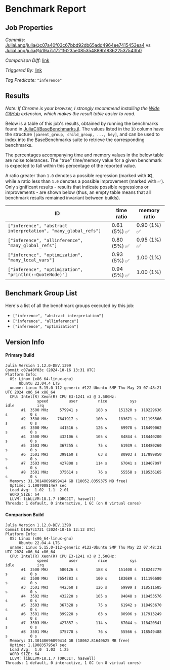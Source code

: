 # Benchmark Report

## Job Properties

*Commits:* [JuliaLang/julia@c07a40f03c67bbd92db65add4964ee7415453ea4](https://github.com/JuliaLang/julia/commit/c07a40f03c67bbd92db65add4964ee7415453ea4) vs [JuliaLang/julia@b19a7c1721f623ae085354889b183622537543b0](https://github.com/JuliaLang/julia/commit/b19a7c1721f623ae085354889b183622537543b0)

*Comparison Diff:* [link](https://github.com/JuliaLang/julia/compare/b19a7c1721f623ae085354889b183622537543b0..c07a40f03c67bbd92db65add4964ee7415453ea4)

*Triggered By:* [link](https://github.com/JuliaLang/julia/commit/c07a40f03c67bbd92db65add4964ee7415453ea4#commitcomment-148375494)

*Tag Predicate:* `"inference"`

## Results

*Note: If Chrome is your browser, I strongly recommend installing the [Wide GitHub](https://chrome.google.com/webstore/detail/wide-github/kaalofacklcidaampbokdplbklpeldpj?hl=en)
extension, which makes the result table easier to read.*

Below is a table of this job's results, obtained by running the benchmarks found in
[JuliaCI/BaseBenchmarks.jl](https://github.com/JuliaCI/BaseBenchmarks.jl). The values
listed in the `ID` column have the structure `[parent_group, child_group, ..., key]`,
and can be used to index into the BaseBenchmarks suite to retrieve the corresponding
benchmarks.

The percentages accompanying time and memory values in the below table are noise tolerances. The "true"
time/memory value for a given benchmark is expected to fall within this percentage of the reported value.

A ratio greater than `1.0` denotes a possible regression (marked with :x:), while a ratio less
than `1.0` denotes a possible improvement (marked with :white_check_mark:). Only significant results - results
that indicate possible regressions or improvements - are shown below (thus, an empty table means that all
benchmark results remained invariant between builds).

| ID | time ratio | memory ratio |
|----|------------|--------------|
| `["inference", "abstract interpretation", "many_global_refs"]` | 0.61 (5%) :white_check_mark: | 0.90 (1%) :white_check_mark: |
| `["inference", "allinference", "many_global_refs"]` | 0.80 (5%) :white_check_mark: | 0.95 (1%) :white_check_mark: |
| `["inference", "optimization", "many_local_vars"]` | 0.93 (5%) :white_check_mark: | 1.00 (1%)  |
| `["inference", "optimization", "println(::QuoteNode)"]` | 0.94 (5%) :white_check_mark: | 1.00 (1%)  |

## Benchmark Group List

Here's a list of all the benchmark groups executed by this job:

- `["inference", "abstract interpretation"]`
- `["inference", "allinference"]`
- `["inference", "optimization"]`

## Version Info

#### Primary Build

```
Julia Version 1.12.0-DEV.1399
Commit c07a40f03c (2024-10-16 13:31 UTC)
Platform Info:
  OS: Linux (x86_64-linux-gnu)
      Ubuntu 22.04.4 LTS
  uname: Linux 5.15.0-112-generic #122-Ubuntu SMP Thu May 23 07:48:21 UTC 2024 x86_64 x86_64
  CPU: Intel(R) Xeon(R) CPU E3-1241 v3 @ 3.50GHz: 
              speed         user         nice          sys         idle          irq
       #1  3500 MHz     579941 s        188 s     151320 s  118229636 s          0 s
       #2  3500 MHz    7641917 s        100 s     183671 s  111195566 s          0 s
       #3  3500 MHz     441516 s        126 s      69978 s  118499062 s          0 s
       #4  3500 MHz     432106 s        105 s      84844 s  118440200 s          0 s
       #5  3503 MHz     367255 s         75 s      61939 s  118480260 s          0 s
       #6  3501 MHz     399160 s         63 s      80903 s  117899850 s          0 s
       #7  3503 MHz     427808 s        114 s      67041 s  118407097 s          0 s
       #8  3501 MHz     375614 s         76 s      55558 s  118536165 s          0 s
  Memory: 31.30148696899414 GB (18052.8359375 MB free)
  Uptime: 1.190700814e7 sec
  Load Avg:  1.02  1.1  2.01
  WORD_SIZE: 64
  LLVM: libLLVM-18.1.7 (ORCJIT, haswell)
Threads: 1 default, 0 interactive, 1 GC (on 8 virtual cores)

```

#### Comparison Build

```
Julia Version 1.12.0-DEV.1398
Commit b19a7c1721 (2024-10-16 12:13 UTC)
Platform Info:
  OS: Linux (x86_64-linux-gnu)
      Ubuntu 22.04.4 LTS
  uname: Linux 5.15.0-112-generic #122-Ubuntu SMP Thu May 23 07:48:21 UTC 2024 x86_64 x86_64
  CPU: Intel(R) Xeon(R) CPU E3-1241 v3 @ 3.50GHz: 
              speed         user         nice          sys         idle          irq
       #1  3500 MHz     580126 s        188 s     151408 s  118242779 s          0 s
       #2  3500 MHz    7654283 s        100 s     183689 s  111196680 s          0 s
       #3  3501 MHz     442368 s        126 s      69999 s  118511685 s          0 s
       #4  3502 MHz     432220 s        105 s      84848 s  118453576 s          0 s
       #5  3503 MHz     367328 s         75 s      61942 s  118493670 s          0 s
       #6  3501 MHz     399228 s         63 s      80906 s  117913249 s          0 s
       #7  3503 MHz     427857 s        114 s      67044 s  118420541 s          0 s
       #8  3501 MHz     375778 s         76 s      55566 s  118549488 s          0 s
  Memory: 31.30148696899414 GB (18062.81640625 MB free)
  Uptime: 1.190835795e7 sec
  Load Avg:  1.0  1.03  1.25
  WORD_SIZE: 64
  LLVM: libLLVM-18.1.7 (ORCJIT, haswell)
Threads: 1 default, 0 interactive, 1 GC (on 8 virtual cores)

```
